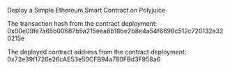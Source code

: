 Deploy a Simple Ethereum Smart Contract on Polyjuice

The transaction hash from the contract deployment: 0x00e09fe7a65b00687b5a215eea8b18be2b8e4a54f6698c512c720132a320215e

The deployed contract address from the contract deployment: 0x72e39f1726e26cAE53e50CFB94a780FBd3F958a6
